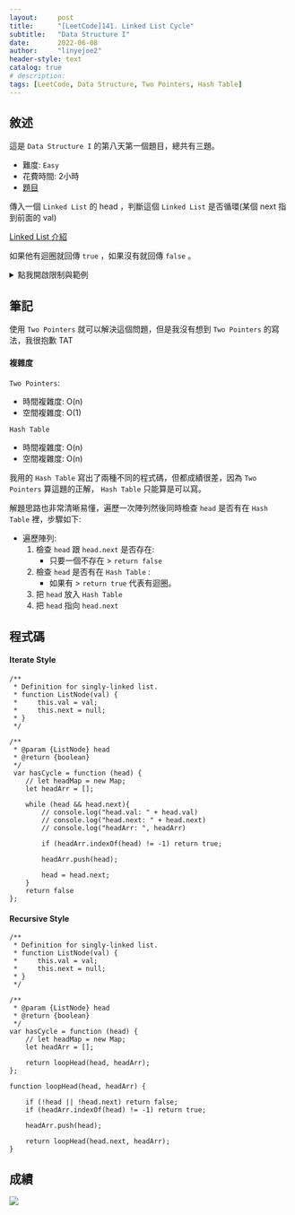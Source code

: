 ```yaml
---
layout:     post
title:      "[LeetCode]141. Linked List Cycle"
subtitle:   "Data Structure I"
date:       2022-06-08
author:     "linyejoe2"
header-style: text
catalog: true
# description: 
tags: [LeetCode, Data Structure, Two Pointers, Hash Table]
---
```


## 敘述

這是 `Data Structure I` 的第八天第一個題目，總共有三題。

+ 難度: `Easy`
+ 花費時間: 2小時
+ [題目](https://leetcode.com/problems/linked-list-cycle/)

傳入一個 `Linked List` 的 head ，判斷這個 `Linked List` 是否循環(某個 next 指到前面的 val)

[Linked List 介紹](https://chupai.github.io/posts/200427_ds_linkedlist/)

<!--more-->

如果他有迴圈就回傳 `true` ，如果沒有就回傳 `false` 。

<details><summary>點我開啟限制與範例</summary>
<pre>

**限制:**

-   The number of the nodes in the list is in the range `[0, 104]`.
-   `-105 <= Node.val <= 105`
-   `pos` is `-1` or a **valid index** in the linked-list.

**Example 1:**

![https://assets.leetcode.com/uploads/2018/12/07/circularlinkedlist.png]()

```=
Input: head = [3,2,0,-4], pos = 1
Output: true
Explanation: There is a cycle in the linked list, where the tail connects to the 1st node (0-indexed).
```

**Example 2:**

![https://assets.leetcode.com/uploads/2018/12/07/circularlinkedlist_test2.png]()

```=
Input: head = [1,2], pos = 0
Output: true
Explanation: There is a cycle in the linked list, where the tail connects to the 0th node.
```

**Example 3:**

![https://assets.leetcode.com/uploads/2018/12/07/circularlinkedlist_test3.png]()

```=
Input: head = [1], pos = -1
Output: false
Explanation: There is no cycle in the linked list.
```
</pre></details>

## 筆記

使用 `Two Pointers` 就可以解決這個問題，但是我沒有想到 `Two Pointers` 的寫法，我很抱歉 TAT

#### 複雜度

`Two Pointers`:
+ 時間複雜度: O(n)
+ 空間複雜度: O(1)

`Hash Table`
+ 時間複雜度: O(n)
+ 空間複雜度: O(n)

我用的 `Hash Table` 寫出了兩種不同的程式碼，但都成績很差，因為 `Two Pointers` 算這題的正解， `Hash Table` 只能算是可以寫。

<!-- two pointers 寫法 TODO -->

解題思路也非常清晰易懂，遍歷一次陣列然後同時檢查 `head` 是否有在 `Hash Table` 裡，步驟如下:
+ 遍歷陣列:
    1. 檢查 `head` 跟 `head.next` 是否存在:
        + 只要一個不存在 > `return false`
    2. 檢查 `head` 是否有在 `Hash Table` :
        + 如果有 > `return true` 代表有迴圈。
    3. 把 `head` 放入 `Hash Table`
    4. 把 `head` 指向 `head.next`


## 程式碼

#### Iterate Style

```js=
/**
 * Definition for singly-linked list.
 * function ListNode(val) {
 *     this.val = val;
 *     this.next = null;
 * }
 */

/**
 * @param {ListNode} head
 * @return {boolean}
 */
 var hasCycle = function (head) {
    // let headMap = new Map;
    let headArr = [];

    while (head && head.next){
        // console.log("head.val: " + head.val)
        // console.log("head.next: " + head.next)
        // console.log("headArr: ", headArr)

        if (headArr.indexOf(head) != -1) return true;

        headArr.push(head);

        head = head.next;
    }
    return false
};
```

#### Recursive Style

```js=
/**
 * Definition for singly-linked list.
 * function ListNode(val) {
 *     this.val = val;
 *     this.next = null;
 * }
 */

/**
 * @param {ListNode} head
 * @return {boolean}
 */
var hasCycle = function (head) {
    // let headMap = new Map;
    let headArr = [];

    return loopHead(head, headArr);
};

function loopHead(head, headArr) {

    if (!head || !head.next) return false;
    if (headArr.indexOf(head) != -1) return true;

    headArr.push(head);

    return loopHead(head.next, headArr);
}
```

## 成績

![](https://i.imgur.com/ihYYNK2.png)

<details style='display:none;'><summary>點我開啟舊寫法/失敗寫法</summary>
<pre>



</pre></details>

<!-- ##### 參考資料 -->